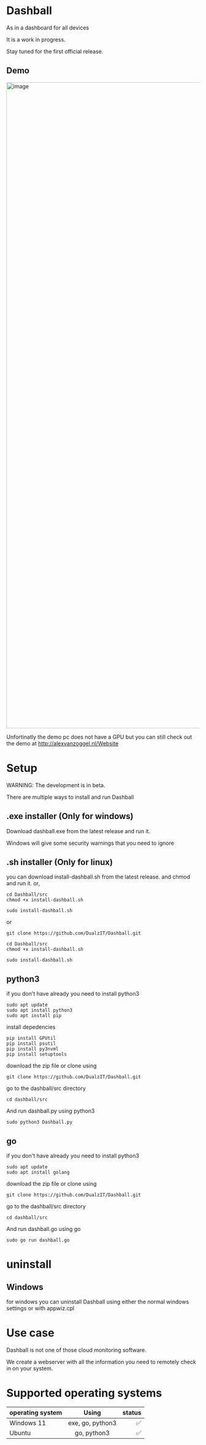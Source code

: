 # Dashball
As in a dashboard for all devices

It is a work in progress.

Stay tuned for the first official release.
## Demo
<img width="1686" alt="image" src="https://github.com/DualzIT/Dashball/assets/125699393/d294956e-139b-4e19-8142-07604d84f98f">

Unfortinatly the demo pc does not have a GPU but you can still check out the demo at http://alexvanzoggel.nl/Website

# Setup
WARNING: The development is in beta. 

There are multiple ways to install and run Dashball
## .exe installer (Only for windows) 
Download dashball.exe from the latest release and run it.

Windows will give some security warnings that you need to ignore

## .sh installer (Only for linux) 
you can download install-dashball.sh from the latest release. and chmod and run it. or,

```
cd Dashball/src
chmod +x install-dashball.sh
```

```
sudo install-dashball.sh
```
or 
```
git clone https://github.com/DualzIT/Dashball.git
```
```
cd Dashball/src
chmod +x install-dashball.sh
```

```
sudo install-dashball.sh
```
## python3
if you don't have already you need to install python3
```
sudo apt update
sudo apt install python3
sudo apt install pip
```
install depedencies
```
pip install GPUtil
pip install psutil
pip install py3nvml
pip install setuptools
```
download the zip file or clone using
```
git clone https://github.com/DualzIT/Dashball.git
```
go to the dashball/src directory
```
cd dashball/src
```
And run dashball.py using python3
```
sudo python3 Dashball.py
```
## go
if you don't have already you need to install python3
```
sudo apt update
sudo apt install golang
```
download the zip file or clone using
```
git clone https://github.com/DualzIT/Dashball.git
```
go to the dashball/src directory
```
cd dashball/src
```
And run dashball.go using go
```
sudo go run dashball.go
```
# uninstall
## Windows
for windows you can uninstall Dashball using either the normal windows settings or with appwiz.cpl
# Use case
Dashball is not one of those cloud monitoring software. 

We create a webserver with all the information you need to remotely check in on your system.
# Supported operating systems

 operating system | Using            | status|
| -------------   |:-------------:   | -----:|
| Windows 11      | exe, go, python3 | :white_check_mark:   |
| Ubuntu          | go, python3      | :white_check_mark: |

